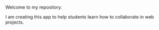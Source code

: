 Welcome to my repository.

I am creating this app to help students learn how to collaborate in web projects.